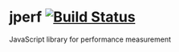 jperf [![Build Status](https://secure.travis-ci.org/gyagp/jperf.png?branch=master)](http://travis-ci.org/gyagp/jperf)
=====

JavaScript library for performance measurement